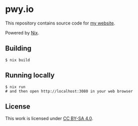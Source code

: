 # pwy.io

This repository contains source code for [my website](https://pwy.io).

Powered by [Nix](https://nixos.org).

## Building

```shell
$ nix build
```

## Running locally

```shell
$ nix run
# and then open http://localhost:3080 in your web browser
```

## License

This work is licensed under [CC BY-SA 4.0](https://creativecommons.org/licenses/by-sa/4.0).
